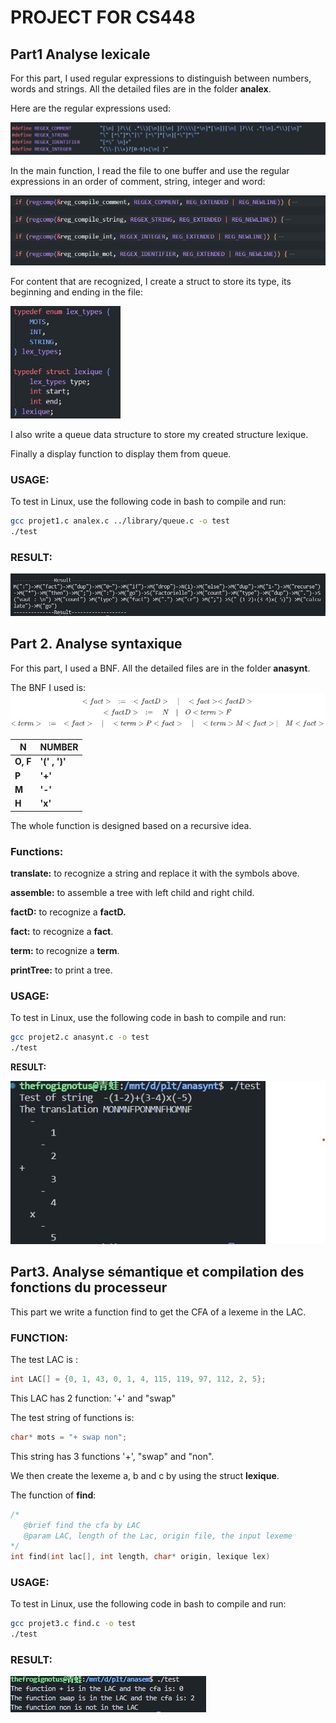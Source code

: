 # PROJECT FOR CS448

## Part1 Analyse lexicale

For this part, I used regular expressions to distinguish between numbers, words and strings. All the detailed files are in the folder **analex**.

Here are the regular expressions used:

<img src=".\src\regexexpr.jpg" style="zoom:67%;" />

In the main function, I read the file to one buffer and use the regular expressions in an order of comment, string, integer and word:

<img src=".\src\mainfuncLex.jpg" style="zoom:67%;" />

For content that are recognized, I create a struct to store its type, its beginning and ending in the file:

<img src=".\src\lexstruct.jpg" alt="lexstruct" style="zoom:67%;" />

I also write a queue data structure to store my created structure lexique.

Finally a display function to display them from queue.

### **USAGE:**

To test in Linux, use the following code in bash to compile and run:

```bash
gcc projet1.c analex.c ../library/queue.c -o test
./test
```

### **RESULT:**

<img src=".\src\lexresult.jpg" />

## Part 2. Analyse syntaxique

For this part, I used a BNF. All the detailed files are in the folder **anasynt**.

The BNF I used is:
<img src=".\src\BNF.jpg" />


| **N**    | **NUMBER**     |
| -------- | -------------- |
| **O, F** | **'(' ,  ')'** |
| **P**    | **'+'**        |
| **M**    | **'-'**        |
| **H**    | **'x'**        |

The whole function is designed based on a recursive idea.

### Functions:

**translate:** to recognize a string and replace it with the symbols above.

**assemble:** to assemble a tree with left child and right child.

**factD:** to recognize a **factD.**

**fact:**  to recognize a **fact**.

**term:** to recognize a **term**.

**printTree:** to print a tree.

### **USAGE:**

To test in Linux, use the following code in bash to compile and run:

```bash
gcc projet2.c anasynt.c -o test
./test
```

**RESULT:**

<img src=".\src\anasyntRes.jpg" />

## Part3. Analyse sémantique et compilation des fonctions du processeur

This part we write a function find to get the CFA of a lexeme in the LAC.

### FUNCTION:

The test LAC is :

```c
int LAC[] = {0, 1, 43, 0, 1, 4, 115, 119, 97, 112, 2, 5};
```

This LAC has 2 function: '+' and "swap" 



The test string of functions is:

```c
char* mots = "+ swap non"; 
```

This string has 3 functions '+', "swap" and "non".

We then create the lexeme a, b and c by using the struct **lexique**.

The function of **find**:

```c
/*
   @brief find the cfa by LAC
   @param LAC, length of the Lac, origin file, the input lexeme
*/
int find(int lac[], int length, char* origin, lexique lex)
```

### **USAGE:**

To test in Linux, use the following code in bash to compile and run:

```bash
gcc projet3.c find.c -o test
./test
```

### **RESULT:**

<img src=".\src\res3.jpg" />











